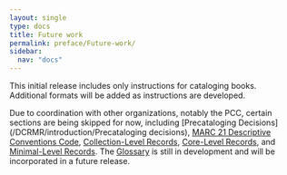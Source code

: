```yaml
---
layout: single
type: docs
title: Future work
permalink: preface/Future-work/
sidebar:
  nav: "docs"
---
```


This initial release includes only instructions for cataloging books. Additional formats will be added as instructions are developed.

Due to coordination with other organizations, notably the PCC, certain sections are being skipped for now, including [Precataloging Decisions](/DCRMR/introduction/Precataloging decisions), [MARC 21 Descriptive Conventions Code](/DCRMR/Appendix-a/), [Collection-Level Records](/DCRMR/Appendix-b/), [Core-Level Records](/DCRMR/Appendix-c/), and [Minimal-Level Records](/DCRMR/Appendix-d/). The [Glossary](/DCRMR/glossary/) is still in development and will be incorporated in a future release.